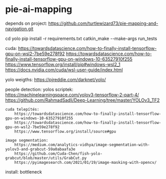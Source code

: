 # pie-ai-mapping

depends on project: https://github.com/turtlewizard73/pie-mapping-and-navigation.git

cd yolo
pip install -r requirements.txt
catkin_make --make-args run_tests


cuda:
https://towardsdatascience.com/how-to-finally-install-tensorflow-gpu-on-wsl2-7be59e278f92
https://towardsdatascience.com/how-to-finally-install-tensorflow-gpu-on-windows-10-63527910f255
https://www.tensorflow.org/install/pip#windows-wsl2_1
https://docs.nvidia.com/cuda/wsl-user-guide/index.html

yolo weigths: https://pjreddie.com/darknet/yolo/

people detection:
    yolos scriptek:
        https://machinelearningspace.com/yolov3-tensorflow-2-part-4/
        https://github.com/RahmadSadli/Deep-Learning/tree/master/YOLOv3_TF2

    cuda telepítés:
        https://towardsdatascience.com/how-to-finally-install-tensorflow-gpu-on-windows-10-63527910f255
        https://towardsdatascience.com/how-to-finally-install-tensorflow-gpu-on-wsl2-7be59e278f92
        https://www.tensorflow.org/install/source#gpu

    image segmentation:
        https://medium.com/analytics-vidhya/image-segmentation-with-yolov3-and-grabcut-59a0abaafa3e
        https://github.com/Cuda-Chen/fish-yolo-grabcut/blob/master/utils/GrabCut.py
        https://pyimagesearch.com/2021/01/19/image-masking-with-opencv/

install: bottleneck